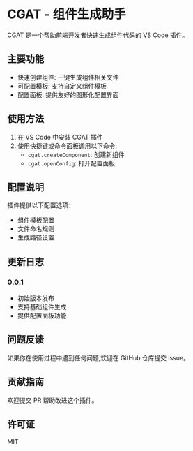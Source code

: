 # CGAT - 组件生成助手

CGAT 是一个帮助前端开发者快速生成组件代码的 VS Code 插件。

## 主要功能

- 快速创建组件: 一键生成组件相关文件
- 可配置模板: 支持自定义组件模板
- 配置面板: 提供友好的图形化配置界面

## 使用方法

1. 在 VS Code 中安装 CGAT 插件
2. 使用快捷键或命令面板调用以下命令:
   - `cgat.createComponent`: 创建新组件
   - `cgat.openConfig`: 打开配置面板

## 配置说明

插件提供以下配置选项:

- 组件模板配置
- 文件命名规则
- 生成路径设置

## 更新日志

### 0.0.1
- 初始版本发布
- 支持基础组件生成
- 提供配置面板功能

## 问题反馈

如果你在使用过程中遇到任何问题,欢迎在 GitHub 仓库提交 issue。

## 贡献指南

欢迎提交 PR 帮助改进这个插件。

## 许可证

MIT

